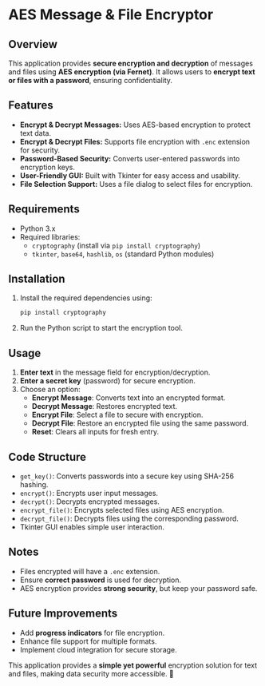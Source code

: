 # AES Message & File Encryptor

## Overview
This application provides **secure encryption and decryption** of messages and files using **AES encryption (via Fernet)**. It allows users to **encrypt text or files with a password**, ensuring confidentiality.

## Features
- **Encrypt & Decrypt Messages:** Uses AES-based encryption to protect text data.
- **Encrypt & Decrypt Files:** Supports file encryption with `.enc` extension for security.
- **Password-Based Security:** Converts user-entered passwords into encryption keys.
- **User-Friendly GUI:** Built with Tkinter for easy access and usability.
- **File Selection Support:** Uses a file dialog to select files for encryption.

## Requirements
- Python 3.x
- Required libraries:
  - `cryptography` (install via `pip install cryptography`)
  - `tkinter`, `base64`, `hashlib`, `os` (standard Python modules)

## Installation
1. Install the required dependencies using:
   ```sh
   pip install cryptography
   ```
2. Run the Python script to start the encryption tool.

## Usage
1. **Enter text** in the message field for encryption/decryption.
2. **Enter a secret key** (password) for secure encryption.
3. Choose an option:
   - **Encrypt Message**: Converts text into an encrypted format.
   - **Decrypt Message**: Restores encrypted text.
   - **Encrypt File**: Select a file to secure with encryption.
   - **Decrypt File**: Restore an encrypted file using the same password.
   - **Reset**: Clears all inputs for fresh entry.

## Code Structure
- `get_key()`: Converts passwords into a secure key using SHA-256 hashing.
- `encrypt()`: Encrypts user input messages.
- `decrypt()`: Decrypts encrypted messages.
- `encrypt_file()`: Encrypts selected files using AES encryption.
- `decrypt_file()`: Decrypts files using the corresponding password.
- Tkinter GUI enables simple user interaction.

## Notes
- Files encrypted will have a `.enc` extension.
- Ensure **correct password** is used for decryption.
- AES encryption provides **strong security**, but keep your password safe.

## Future Improvements
- Add **progress indicators** for file encryption.
- Enhance file support for multiple formats.
- Implement cloud integration for secure storage.

This application provides a **simple yet powerful** encryption solution for text and files, making data security more accessible. 🚀
